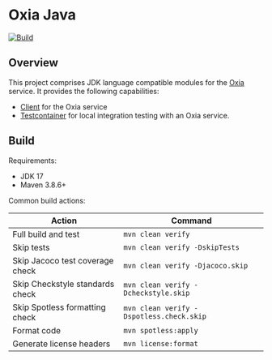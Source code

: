 # Oxia Java

[![Build](https://github.com/streamnative/oxia-client-java/actions/workflows/pr-build-and-test.yml/badge.svg)](https://github.com/streamnative/oxia-client-java/actions/workflows/pr-build-and-test.yml)

## Overview

This project comprises JDK language compatible modules for the [Oxia][oxia] service. It provides
the following capabilities:

- [Client](client/) for the Oxia service
- [Testcontainer](testcontainers/) for local integration testing with an Oxia service.

## Build

Requirements:

* JDK 17
* Maven 3.8.6+

Common build actions:

|             Action              |                 Command                  |
|---------------------------------|------------------------------------------|
| Full build and test             | `mvn clean verify`                       |
| Skip tests                      | `mvn clean verify -DskipTests`           |
| Skip Jacoco test coverage check | `mvn clean verify -Djacoco.skip`         |
| Skip Checkstyle standards check | `mvn clean verify -Dcheckstyle.skip`     |
| Skip Spotless formatting check  | `mvn clean verify -Dspotless.check.skip` |
| Format code                     | `mvn spotless:apply`                     |
| Generate license headers        | `mvn license:format`                     |

[oxia]: https://github.com/streamnative/oxia

